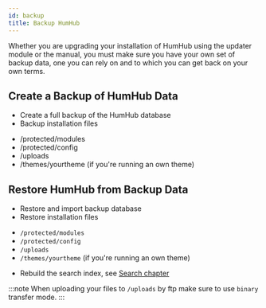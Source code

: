 ```yaml
---
id: backup
title: Backup HumHub
---
```


Whether you are upgrading your installation of HumHub using the updater module or the manual, you must make sure you have your own set of backup data, one you can rely on and to which you can get back on your own terms.

Create a Backup of HumHub Data
------------------------------

* Create a full backup of the HumHub database
* Backup installation files
- /protected/modules
- /protected/config
- /uploads
- /themes/yourtheme (if you're running an own theme) 


Restore HumHub from Backup Data
--------------------------------

* Restore and import backup database
* Restore installation files
- `/protected/modules`
- `/protected/config`
- `/uploads`
- `/themes/yourtheme` (if you're running an own theme) 
* Rebuild the search index, see [Search chapter](search.md)

:::note
When uploading your files to `/uploads` by ftp make sure to use `binary` transfer mode.
:::
